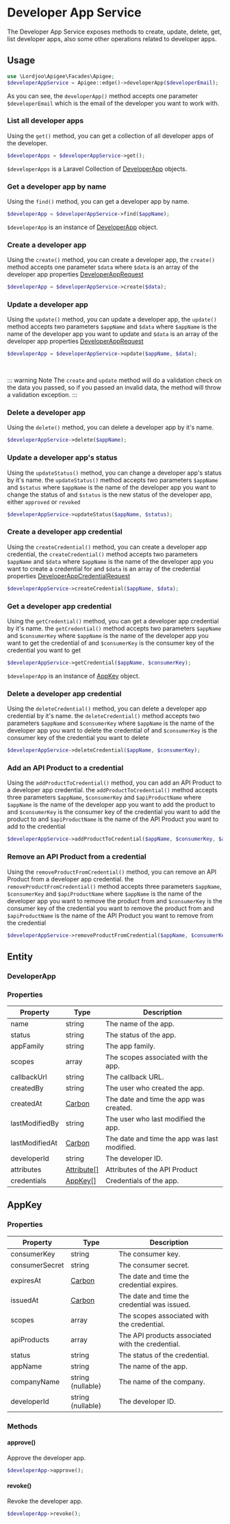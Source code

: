 # Developer App Service
The Developer App Service exposes methods to create, update, delete, get, list developer apps, also some other operations related to developer apps.

## Usage

```php
use \Lordjoo\Apigee\Facades\Apigee;
$developerAppService = Apigee::edge()->developerApp($developerEmail);
```
As you can see, the `developerApp()` method accepts one parameter `$developerEmail` which is the email of the developer you want to work with.


### List all developer apps
Using the `get()` method, you can get a collection of all developer apps of the developer.
```php
$developerApps = $developerAppService->get();
```
`$developerApps` is a Laravel Collection of [DeveloperApp](#entity) objects.


### Get a developer app by name
Using the `find()` method, you can get a developer app by name.
```php
$developerApp = $developerAppService->find($appName);
```
`$developerApp` is an instance of [DeveloperApp](#entity) object.




### Create a developer app
Using the `create()` method, you can create a developer app, the `create()` method accepts one parameter `$data`
where `$data` is an array of the developer app properties [DeveloperAppRequest](https://apidocs.apigee.com/management/apis/post/organizations/%7Borg_name%7D/developers/%7Bdeveloper_email_or_id%7D/apps)
```php
$developerApp = $developerAppService->create($data);
```

### Update a developer app
Using the `update()` method, you can update a developer app, the `update()` method accepts two parameters `$appName` and `$data`
where `$appName` is the name of the developer app you want to update
and `$data` is an array of the developer app properties [DeveloperAppRequest](https://apidocs.apigee.com/management/apis/post/organizations/%7Borg_name%7D/developers/%7Bdeveloper_email_or_id%7D/apps)
```php
$developerApp = $developerAppService->update($appName, $data);
```

<br>

::: warning Note
The `create` and `update` method will do a validation check on the data you passed, so if you passed an invalid data, the method will throw a validation exception.
:::

### Delete a developer app
Using the `delete()` method, you can delete a developer app by it's name.
```php
$developerAppService->delete($appName);
```

### Update a developer app's status
Using the `updateStatus()` method, you can change a developer app's status by it's name. the `updateStatus()` method accepts two parameters `$appName` and `$status`
where `$appName` is the name of the developer app you want to change the status of
and `$status` is the new status of the developer app, either `approved` or `revoked`
```php
$developerAppService->updateStatus($appName, $status);
```

### Create a developer app credential
Using the `createCredential()` method, you can create a developer app credential, the `createCredential()` method accepts two parameters `$appName` and `$data`
where `$appName` is the name of the developer app you want to create a credential for
and `$data` is an array of the credential properties [DeveloperAppCredentialRequest](https://apidocs.apigee.com/management/apis/post/organizations/%7Borg_name%7D/developers/%7Bdeveloper_email_or_id%7D/apps/%7Bapp_name%7D/keys/create)
```php
$developerAppService->createCredential($appName, $data);
```


### Get a developer app credential
Using the `getCredential()` method, you can get a developer app credential by it's name. the `getCredential()` method accepts two parameters `$appName` and `$consumerKey`
where `$appName` is the name of the developer app you want to get the credential of
and `$consumerKey` is the consumer key of the credential you want to get
```php
$developerAppService->getCredential($appName, $consumerKey);
```
`$developerApp` is an instance of [AppKey](#appkey) object.

### Delete a developer app credential
Using the `deleteCredential()` method, you can delete a developer app credential by it's name. the `deleteCredential()` method accepts two parameters `$appName` and `$consumerKey`
where `$appName` is the name of the developer app you want to delete the credential of
and `$consumerKey` is the consumer key of the credential you want to delete
```php
$developerAppService->deleteCredential($appName, $consumerKey);
```

### Add an API Product to a credential
Using the `addProductToCredential()` method, you can add an API Product to a developer app credential. the `addProductToCredential()` method accepts three parameters `$appName`, `$consumerKey` and `$apiProductName`
where `$appName` is the name of the developer app you want to add the product to
and `$consumerKey` is the consumer key of the credential you want to add the product to
and `$apiProductName` is the name of the API Product you want to add to the credential
```php
$developerAppService->addProductToCredential($appName, $consumerKey, $apiProductName);
```

### Remove an API Product from a credential
Using the `removeProductFromCredential()` method, you can remove an API Product from a developer app credential. the `removeProductFromCredential()` method accepts three parameters `$appName`, `$consumerKey` and `$apiProductName`
where `$appName` is the name of the developer app you want to remove the product from
and `$consumerKey` is the consumer key of the credential you want to remove the product from
and `$apiProductName` is the name of the API Product you want to remove from the credential
```php
$developerAppService->removeProductFromCredential($appName, $consumerKey, $apiProductName);
```




## Entity

### DeveloperApp
### Properties

| Property | Type                                      | Description |
| -------- |-------------------------------------------| ----------- |
| name | string                                    | The name of the app. |
| status | string                                    | The status of the app. |
| appFamily | string                                    | The app family. |
| scopes | array                                     | The scopes associated with the app. |
| callbackUrl | string                                    | The callback URL. |
| createdBy | string                                    | The user who created the app. |
| createdAt | [Carbon](https://carbon.nesbot.com/docs/) | The date and time the app was created. |
| lastModifiedBy | string                                    | The user who last modified the app. |
| lastModifiedAt | [Carbon](https://carbon.nesbot.com/docs/) | The date and time the app was last modified. |
| developerId | string                                    | The developer ID. |
| attributes  | [Attribute[]](/api/edge/attribute)        | Attributes of the API Product |
| credentials | [AppKey[]](#appkey)                       | Credentials of the app. |


## AppKey
### Properties

| Property | Type                                      | Description |
| -------- |-------------------------------------------| ----------- |
| consumerKey | string                                    | The consumer key. |
| consumerSecret | string                                    | The consumer secret. |
| expiresAt | [Carbon](https://carbon.nesbot.com/docs/) | The date and time the credential expires. |
| issuedAt | [Carbon](https://carbon.nesbot.com/docs/) | The date and time the credential was issued. |
| scopes | array                                     | The scopes associated with the credential. |
| apiProducts | array                                     | The API products associated with the credential. |
| status | string                                    | The status of the credential. |
| appName | string                                    | The name of the app. |
| companyName | string  (nullable)                        | The name of the company. |
| developerId | string  (nullable)                        | The developer ID. |


### Methods

#### approve()
Approve the developer app.
```php
$developerApp->approve();
```

#### revoke()
Revoke the developer app.
```php
$developerApp->revoke();
```

